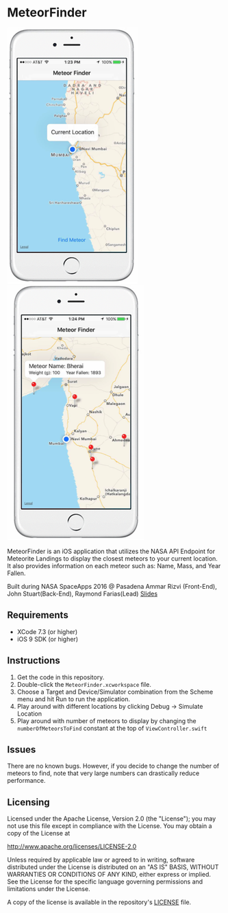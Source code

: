 MeteorFinder
==========================
![](image1.png) ![](image3.png)

MeteorFinder is an iOS application that utilizes the NASA API Endpoint for Meteorite Landings to display the closest meteors to your current location.  It also provides information on each meteor such as: Name, Mass, and Year Fallen.  

Built during NASA SpaceApps 2016 @ Pasadena
Ammar Rizvi (Front-End), John Stuart(Back-End), Raymond Farias(Lead)
[Slides](https://docs.google.com/presentation/d/1dOflrA0t5QLxGKJMWWEFlvzasv3m7sDILfMcjQBkbwk/edit?usp=sharing)

## Requirements

* XCode 7.3 (or higher)
* iOS 9 SDK (or higher)

## Instructions

1. Get the code in this repository.
2. Double-click the  ```MeteorFinder.xcworkspace``` file.
3. Choose a Target and Device/Simulator combination from the Scheme menu and hit Run to run the application. 
4. Play around with different locations by clicking Debug -> Simulate Location
5. Play around with number of meteors to display by changing the ```numberOfMeteorsToFind``` constant at the top of  ```ViewController.swift``` 

## Issues

There are no known bugs.  However, if you decide to change the number of meteors to find, note that very large numbers can drastically reduce performance.

## Licensing

Licensed under the Apache License, Version 2.0 (the "License");
you may not use this file except in compliance with the License.
You may obtain a copy of the License at

   http://www.apache.org/licenses/LICENSE-2.0

Unless required by applicable law or agreed to in writing, software
distributed under the License is distributed on an "AS IS" BASIS,
WITHOUT WARRANTIES OR CONDITIONS OF ANY KIND, either express or implied.
See the License for the specific language governing permissions and
limitations under the License.

A copy of the license is available in the repository's [LICENSE](https://github.com/jaystu/MeteorFinder/blob/master/LICENSE) file.

